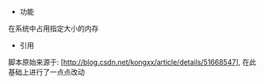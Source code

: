 * 功能

在系统中占用指定大小的内存

* 引用

脚本原始来源于: [http://blog.csdn.net/kongxx/article/details/51668547], 在此基础上进行了一点点改动
